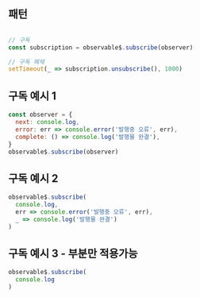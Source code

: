 ## 패턴 
```js

// 구독 
const subscription = observable$.subscribe(observer)

// 구독 해제
setTimeout(_ => subscription.unsubscribe(), 1000)

```

## 구독 예시 1
```js
const observer = {
  next: console.log,
  error: err => console.error('발행중 오류', err),
  complete: () => console.log('발행물 완결'),
}
observable$.subscribe(observer)

```
## 구독 예시 2
```js
observable$.subscribe(
  console.log,
  err => console.error('발행중 오류', err),
  _ => console.log('발행물 완결')
)
```

## 구독 예시 3 - 부분만 적용가능
```js
observable$.subscribe(
  console.log
)
```
